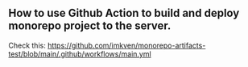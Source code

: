 ## How to use Github Action to build and deploy monorepo project to the server.
Check this: https://github.com/imkven/monorepo-artifacts-test/blob/main/.github/workflows/main.yml
